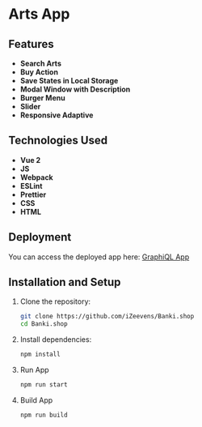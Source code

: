 # Arts App

## Features
- **Search Arts**
- **Buy Action**
- **Save States in Local Storage**
- **Modal Window with Description**
- **Burger Menu**
- **Slider**
- **Responsive Adaptive**

## Technologies Used
- **Vue 2**
- **JS**
- **Webpack**
- **ESLint**
- **Prettier**
- **CSS**
- **HTML**

## Deployment
You can access the deployed app here: [GraphiQL App](https://graphiql-btomrzxgm-izeevens-projects.vercel.app/en)

## Installation and Setup

1. Clone the repository:
   ```bash
   git clone https://github.com/iZeevens/Banki.shop
   cd Banki.shop
   ```
2. Install dependencies:
    ```bash
   npm install
   ```
3. Run App
   ```bash
   npm run start
   ```
4. Build App
   ```bash
   npm run build
   ```
